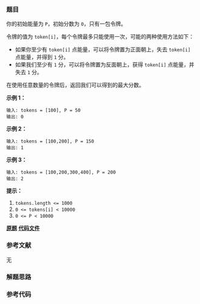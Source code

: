 ### 题目
你的初始能量为 `P`，初始分数为 `0`，只有一包令牌。

令牌的值为 `token[i]`，每个令牌最多只能使用一次，可能的两种使用方法如下：

  * 如果你至少有 `token[i]` 点能量，可以将令牌置为正面朝上，失去 `token[i]` 点能量，并得到 `1` 分。
  * 如果我们至少有 `1` 分，可以将令牌置为反面朝上，获得 `token[i]` 点能量，并失去 `1` 分。

在使用任意数量的令牌后，返回我们可以得到的最大分数。



**示例 1：**

    
    
    输入: tokens = [100], P = 50
    输出: 0
    

**示例 2：**

    
    
    输入: tokens = [100,200], P = 150
    输出: 1
    

**示例 3：**

    
    
    输入: tokens = [100,200,300,400], P = 200
    输出: 2
    



**提示：**

  1. `tokens.length <= 1000`
  2. `0 <= tokens[i] < 10000`
  3. `0 <= P < 10000`

 **[原题](https://leetcode-cn.com/problems/bag-of-tokens/)**    **[代码文件]()**


### 参考文献
无

### 解题思路




### 参考代码

```go


```




